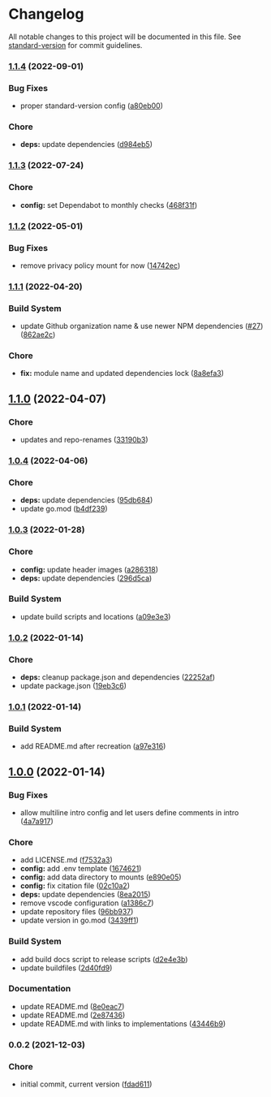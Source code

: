 # Changelog

All notable changes to this project will be documented in this file. See [standard-version](https://github.com/conventional-changelog/standard-version) for commit guidelines.

### [1.1.4](https://github.com/davidsneighbour/hugo-security/compare/v1.1.3...v1.1.4) (2022-09-01)


### Bug Fixes

* proper standard-version config ([a80eb00](https://github.com/davidsneighbour/hugo-security/commit/a80eb002cd5c5c1003da7e2b5efd0d53f248ac3f))


### Chore

* **deps:** update dependencies ([d984eb5](https://github.com/davidsneighbour/hugo-security/commit/d984eb5edc9de2e5d75efedb142013e75a8e3f5b))

### [1.1.3](https://github.com/davidsneighbour/hugo-security/compare/v1.1.2...v1.1.3) (2022-07-24)


### Chore

* **config:** set Dependabot to monthly checks ([468f31f](https://github.com/davidsneighbour/hugo-security/commit/468f31f19dfae3dec9f68f33105bf20a02995374))

### [1.1.2](https://github.com/davidsneighbour/hugo-security/compare/v1.1.1...v1.1.2) (2022-05-01)


### Bug Fixes

* remove privacy policy mount for now ([14742ec](https://github.com/davidsneighbour/hugo-security/commit/14742ece9d00b0e936d19c0f0c05899d4f8b1acb))

### [1.1.1](https://github.com/davidsneighbour/hugo-security/compare/v1.1.0...v1.1.1) (2022-04-20)


### Build System

* update Github organization name & use newer NPM dependencies ([#27](https://github.com/davidsneighbour/hugo-security/issues/27)) ([862ae2c](https://github.com/davidsneighbour/hugo-security/commit/862ae2c8e839b20c8741a47991aa6e15a7d60dbb))


### Chore

* **fix:** module name and updated dependencies lock ([8a8efa3](https://github.com/davidsneighbour/hugo-security/commit/8a8efa3a81741c0ace45db776fb32b65f090e683))

## [1.1.0](https://github.com/davidsneighbour/hugo-security/compare/v1.0.4...v1.1.0) (2022-04-07)


### Chore

* updates and repo-renames ([33190b3](https://github.com/davidsneighbour/hugo-security/commit/33190b306f0a0bd6df527e8a786cab2a42bb6cf4))

### [1.0.4](https://github.com/davidsneighbour/hugo-security/compare/v1.0.3...v1.0.4) (2022-04-06)


### Chore

* **deps:** update dependencies ([95db684](https://github.com/davidsneighbour/hugo-security/commit/95db6843c9099bd7cd52f92a07de84155343297d))
* update go.mod ([b4df239](https://github.com/davidsneighbour/hugo-security/commit/b4df239146d6b3d9c5d155fbdade7c2f1119d9ea))

### [1.0.3](https://github.com/davidsneighbour/hugo-security/compare/v1.0.2...v1.0.3) (2022-01-28)


### Chore

* **config:** update header images ([a286318](https://github.com/davidsneighbour/hugo-security/commit/a28631863bb00275738549b2c3d9e6850bde17d0))
* **deps:** update dependencies ([296d5ca](https://github.com/davidsneighbour/hugo-security/commit/296d5ca3ddfa6a666bfcc46fe785c0ab95d5ca88))


### Build System

* update build scripts and locations ([a09e3e3](https://github.com/davidsneighbour/hugo-security/commit/a09e3e36555316bd1f2e24288a88e730d0bbc088))

### [1.0.2](https://github.com/davidsneighbour/hugo-security/compare/v1.0.1...v1.0.2) (2022-01-14)


### Chore

* **deps:** cleanup package.json and dependencies ([22252af](https://github.com/davidsneighbour/hugo-security/commit/22252af307690583a47fa0dd6a514403f6af372f))
* update package.json ([19eb3c6](https://github.com/davidsneighbour/hugo-security/commit/19eb3c68f331031967433bc0177f04a3c1e6decc))

### [1.0.1](https://github.com/davidsneighbour/hugo-security/compare/v1.0.0...v1.0.1) (2022-01-14)


### Build System

* add README.md after recreation ([a97e316](https://github.com/davidsneighbour/hugo-security/commit/a97e31659f6fdc5509417943fc7a9cf296c738a0))

## [1.0.0](https://github.com/davidsneighbour/hugo-security/compare/v0.0.2...v1.0.0) (2022-01-14)


### Bug Fixes

* allow multiline intro config and let users define comments in intro ([4a7a917](https://github.com/davidsneighbour/hugo-security/commit/4a7a917cc6862b5026183861c7742be16687c899))


### Chore

* add LICENSE.md ([f7532a3](https://github.com/davidsneighbour/hugo-security/commit/f7532a35f979578b7ce7522e60554a081c97e08b))
* **config:** add .env template ([1674621](https://github.com/davidsneighbour/hugo-security/commit/16746211c2559440a33ef1d044fbebfe2e7e0745))
* **config:** add data directory to mounts ([e890e05](https://github.com/davidsneighbour/hugo-security/commit/e890e05aafbac06fae765e1e1b3f0d72890463c8))
* **config:** fix citation file ([02c10a2](https://github.com/davidsneighbour/hugo-security/commit/02c10a2acc573650482290b479acd0647d1d3d95))
* **deps:** update dependencies ([8ea2015](https://github.com/davidsneighbour/hugo-security/commit/8ea2015e5b3df42a9c25758fd9163ee621e9fbd1))
* remove vscode configuration ([a1386c7](https://github.com/davidsneighbour/hugo-security/commit/a1386c739de8ae1b9a85bf70fc9039f308859e22))
* update repository files ([96bb937](https://github.com/davidsneighbour/hugo-security/commit/96bb9371dec57618df741de71abb3c33d432f4d6))
* update version in go.mod ([3439ff1](https://github.com/davidsneighbour/hugo-security/commit/3439ff17d898c682d171da2d3e9e7529c207e834))


### Build System

* add build docs script to release scripts ([d2e4e3b](https://github.com/davidsneighbour/hugo-security/commit/d2e4e3bd084d5659e52ae8b9039adabd0e5af265))
* update buildfiles ([2d40fd9](https://github.com/davidsneighbour/hugo-security/commit/2d40fd9ffb3c9335aa5788bea6355c702f79842c))


### Documentation

* update README.md ([8e0eac7](https://github.com/davidsneighbour/hugo-security/commit/8e0eac74793546e804399bd17bb69d295b8014a6))
* update README.md ([2e87436](https://github.com/davidsneighbour/hugo-security/commit/2e8743676d756aa456b1581f9cab4619e5c9060b))
* update README.md with links to implementations ([43446b9](https://github.com/davidsneighbour/hugo-security/commit/43446b9c467b8224b80d0b61138ec39820ed7134))

### 0.0.2 (2021-12-03)


### Chore

* initial commit, current version ([fdad611](https://github.com/davidsneighbour/hugo-security/commit/fdad611539f226b34a749676c8a3a58afa8fa93c))
